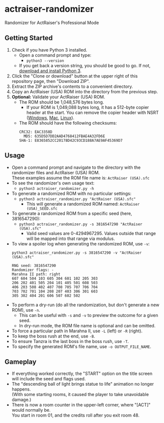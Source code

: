 # actraiser-randomizer
Randomizer for ActRaiser's Professional Mode

## Getting Started
1. Check if you have Python 3 installed.
   * Open a command prompt and type:  
     * `python3 --version`  
   * If you get back a version string, you should be good to go. If not, [download and install Python 3](https://www.python.org/downloads/).
1. Click the "Clone or download" button at the upper right of this repository page, then "Download ZIP".
1. Extract the ZIP archive's contents to a convenient directory.
1. Copy an ActRaiser (USA) ROM into the directory from the previous step.
1. **Optional:** Validate your ActRaiser (USA) ROM.
   * The ROM should be 1,048,576 bytes long.
     * If your ROM is 1,049,088 bytes long, it has a 512-byte copier header at the start.
       You can remove the copier header with NSRT ([Windows](https://www.romhacking.net/utilities/400/),
       [Mac](https://www.romhacking.net/utilities/484/), [Linux](https://www.romhacking.net/utilities/401/)).
   * The ROM should have the following checksums:
     ```
     CRC32: EAC3358D
       MD5: 635D5D7DD2AAD4768412FBAE4A32FD6E
     SHA-1: E8365852CC20178D42C93CD188A7AE9AF45369D7
     ```

## Usage
* Open a command prompt and navigate to the directory with the randomizer files and ActRaiser (USA) ROM.  
  These examples assume the ROM file name is: `ActRaiser (USA).sfc`
* To see the randomizer's own usage text:
  * `python3 actraiser_randomizer.py -h`
* To generate a randomized ROM with no particular settings:
  * `python3 actraiser_randomizer.py "ActRaiser (USA).sfc"`
    * This will generate a randomized ROM named: `ActRaiser (USA)_SEED.sfc`
* To generate a randomized ROM from a specific seed (here, 3816547290):
  * `python3 actraiser_randomizer.py -s 3816547290 "ActRaiser (USA).sfc"`
    * Valid seed values are 0-4294967295. Values outside that range will be mapped into that range via modulus.
* To view a spoiler log when generating the randomized ROM, use `-v`:
  ```
  python3 actraiser_randomizer.py -s 3816547290 -v "ActRaiser (USA).sfc"
  
  RNG seed: 3816547290
  Randomizer flags: -
  Marahna II path: right
  607 604 504 103 605 304 601 102 205 303 
  206 202 401 505 204 101 405 501 608 503 
  406 203 508 402 407 708 705 707 706 704 
  703 702 701 104 208 207 403 306 301 603 
  305 302 404 201 606 507 602 502
  ```
* To perform a dry-run (do all the randomization, but don't generate a new ROM), use `-n`.
  * This can be useful with `-s` and `-v` to preview the outcome for a given seed.
  * In dry-run mode, the ROM file name is optional and can be omitted.
* To force a particular path in Marahna II, use `-L` (left) or `-R` (right).
* To keep the boss rush at the end, use `-B`.
* To ensure Tanzra is the last boss in the boss rush, use `-T`.
* To specify the generated ROM's file name, use `-o OUTPUT_FILE_NAME`.

## Gameplay
* If everything worked correctly, the "START" option on the title screen will include the seed and flags used.
* The "descending ball of light brings statue to life" animation no longer happens.  
  (With some starting rooms, it caused the player to take unavoidable damage.)
* There is now a room counter in the upper-left corner, where "[ACT]" would normally be.  
  You start in room 01, and the credits roll after you exit room 48.
